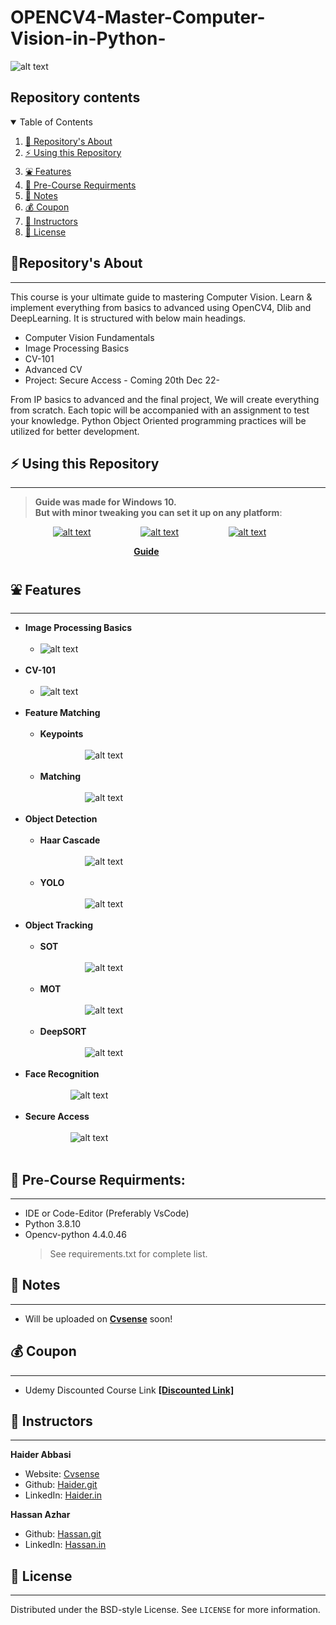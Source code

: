 # OPENCV4-Master-Computer-Vision-in-Python-

![alt text](https://github.com/HaiderAbasi/OPENCV4-Master-Computer-Vision-in-Python-/blob/Live/res/main/cover.png)
## Repository contents
<details open="open">
  <summary>Table of Contents</summary>
  <ol>
    <li><a href="#repositorys-about">🤝 Repository's About</a></li>
    <li><a href="#-using-this-repository">⚡ Using this Repository</a></li>
    <li><a href="#-features">⛲ Features</a></li>
    <li><a href="#-pre-course-requirments">🧊 Pre-Course Requirments</a></li>
    <li><a href="#-notes">📗 Notes</a></li>
    <li><a href="#-coupon">💰 Coupon</a></li>
    <li><a href="#-instructors">👤 Instructors</a></li>
    <li><a href="#-license">📝 License</a></li>
  </ol>
</details>

## 🤝Repository's About
---

This course is your ultimate guide to mastering Computer Vision. Learn & implement everything from basics to advanced using OpenCV4, Dlib and DeepLearning. It is structured with below main headings.
- Computer Vision Fundamentals
- Image Processing Basics
- CV-101 
- Advanced CV 
- Project: Secure Access - Coming 20th Dec 22-

From IP basics to advanced and the final project, We will create everything from scratch. Each topic will be accompanied with an assignment to test your knowledge. Python Object Oriented programming practices will be utilized for better development.

## ⚡ Using this Repository
----

> **Guide was made for Windows 10. <br />
> But with minor tweaking you can set it up on any platform**:

 &emsp; &emsp; &emsp; &emsp;[![alt text](https://github.com/HaiderAbasi/OPENCV4-Master-Computer-Vision-in-Python-/blob/Live/res/main/icons/windows.png)](https://github.com/HaiderAbasi/OPENCV4-Master-Computer-Vision-in-Python-/blob/master/Guide_on_how_to_run_the_project.MD "Follow the guide to setup environment on Windows 10")&nbsp;&nbsp;
 &emsp; &emsp; &emsp; &emsp;[![alt text](https://github.com/HaiderAbasi/OPENCV4-Master-Computer-Vision-in-Python-/blob/Live/res/main/icons/linux.png)](https://github.com/HaiderAbasi/OPENCV4-Master-Computer-Vision-in-Python-/blob/master/Guide_on_how_to_run_the_project.MD "Follow the guide to setup environment on Linux")&nbsp;&nbsp;
 &emsp; &emsp; &emsp; &emsp;[![alt text](https://github.com/HaiderAbasi/OPENCV4-Master-Computer-Vision-in-Python-/blob/Live/res/main/icons/mac.png)](https://github.com/HaiderAbasi/OPENCV4-Master-Computer-Vision-in-Python-/blob/master/Guide_on_how_to_run_the_project.MD "Follow the guide to setup environment on MAC")&nbsp;&nbsp;

&emsp; &emsp; &emsp; &emsp; &emsp; &emsp; &emsp; &emsp; &emsp; &emsp; &emsp; [**Guide**](https://github.com/HaiderAbasi/OPENCV4-Master-Computer-Vision-in-Python-/blob/master/Guide_on_how_to_run_the_project.MD)



## ⛲ Features
---
* **Image Processing Basics**<br/><br/>
  - ![alt text](https://github.com/HaiderAbasi/OPENCV4-Master-Computer-Vision-in-Python-/blob/Live/res/main/IP_Basics.gif)<br/><br/>
* **CV-101**<br/><br/>
  - ![alt text](https://github.com/HaiderAbasi/OPENCV4-Master-Computer-Vision-in-Python-/blob/Live/res/main/CV_101_A.gif)<br/><br/>
* **Feature Matching**<br/><br/>
  - **Keypoints**<br/><br/>
&emsp; &emsp; &emsp; &emsp; ![alt text](https://github.com/HaiderAbasi/OPENCV4-Master-Computer-Vision-in-Python-/blob/Live/res/main/CV_101_Features.gif)<br/><br/>
  - **Matching**<br/><br/>
&emsp; &emsp; &emsp; &emsp; ![alt text](https://github.com/HaiderAbasi/OPENCV4-Master-Computer-Vision-in-Python-/blob/Live/res/main/CV_101_Feature_Matching.gif)<br/><br/>
* **Object Detection**<br/><br/>
  - **Haar Cascade**<br/><br/>
&emsp; &emsp; &emsp; &emsp; ![alt text](https://github.com/HaiderAbasi/OPENCV4-Master-Computer-Vision-in-Python-/blob/Live/res/main/Obj_det_HC.gif)<br/><br/>
  - **YOLO**<br/><br/>
&emsp; &emsp; &emsp; &emsp; ![alt text](https://github.com/HaiderAbasi/OPENCV4-Master-Computer-Vision-in-Python-/blob/Live/res/main/Obj_det_Yolo.gif)<br/><br/>
* **Object Tracking**<br/><br/>
  - **SOT**<br/><br/>
&emsp; &emsp; &emsp; &emsp; ![alt text](https://github.com/HaiderAbasi/OPENCV4-Master-Computer-Vision-in-Python-/blob/Live/res/main/Obj_Tracking_single.gif)<br/><br/>
  - **MOT**<br/><br/>
&emsp; &emsp; &emsp; &emsp; ![alt text](https://github.com/HaiderAbasi/OPENCV4-Master-Computer-Vision-in-Python-/blob/Live/res/main/Obj_Tracking_multi.gif)<br/><br/>
  - **DeepSORT**<br/><br/>
&emsp; &emsp; &emsp; &emsp; ![alt text](https://github.com/HaiderAbasi/OPENCV4-Master-Computer-Vision-in-Python-/blob/Live/res/main/Obj_Tracking_DeepSort.gif)<br/><br/>
* **Face Recognition**<br/><br/>
&emsp; &emsp; &emsp; &emsp; ![alt text](https://github.com/HaiderAbasi/OPENCV4-Master-Computer-Vision-in-Python-/blob/Live/res/main/Face_Recognition.gif)<br/><br/>
* **Secure Access**<br/><br/>
&emsp; &emsp; &emsp; &emsp; ![alt text](https://github.com/HaiderAbasi/OPENCV4-Master-Computer-Vision-in-Python-/blob/Live/res/main/coming_soon.jpg)<br/><br/>


## 🧊 Pre-Course Requirments:
---
- IDE or Code-Editor (Preferably VsCode)
- Python 3.8.10
- Opencv-python 4.4.0.46
  > See requirements.txt for complete list.

## 📗 Notes
---
 - Will be uploaded on [**Cvsense**](https://cvsense.com) soon!


## 💰 Coupon
----
 - Udemy Discounted Course Link **[[Discounted Link]](https://www.udemy.com/course/computer-vision-2022-masterclass-with-opencv4-and-python/?couponCode=LAUNCH)**

## 👤 Instructors
---
**Haider Abbasi**

- Website: [Cvsense](https://cvsense.com)
- Github: [Haider.git](https://github.com/HaiderAbasi)
- LinkedIn: [Haider.in](https://www.linkedin.com/in/haider-najeeb-68812516a/)

**Hassan Azhar**

- Github: [Hassan.git](https://github.com/HaiderAbasi/OPENCV4-Master-Computer-Vision-in-Python-/new/master?readme=1)
- LinkedIn: [Hassan.in](https://www.linkedin.com/in/hassan-azhar-4a7445234/)
## 📝 License
  ----
  Distributed under the BSD-style License. See `LICENSE` for more information.
